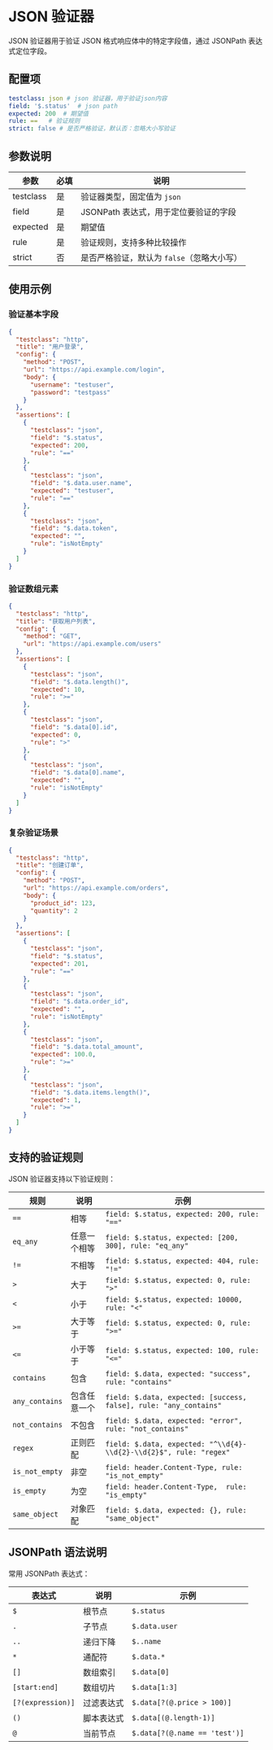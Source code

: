 # JSON 验证器

JSON 验证器用于验证 JSON 格式响应体中的特定字段值，通过 JSONPath 表达式定位字段。

## 配置项

```yaml
testclass: json # json 验证器，用于验证json内容
field: '$.status'  # json path
expected: 200  # 期望值
rule: ==   # 验证规则
strict: false # 是否严格验证，默认否：忽略大小写验证
```

## 参数说明

| 参数        | 必填 | 说明                        |
|-----------|----|---------------------------|
| testclass | 是  | 验证器类型，固定值为 `json`         |
| field     | 是  | JSONPath 表达式，用于定位要验证的字段   |
| expected  | 是  | 期望值                       |
| rule      | 是  | 验证规则，支持多种比较操作             |
| strict    | 否  | 是否严格验证，默认为 `false`（忽略大小写） |

## 使用示例

### 验证基本字段

```json
{
  "testclass": "http",
  "title": "用户登录",
  "config": {
    "method": "POST",
    "url": "https://api.example.com/login",
    "body": {
      "username": "testuser",
      "password": "testpass"
    }
  },
  "assertions": [
    {
      "testclass": "json",
      "field": "$.status",
      "expected": 200,
      "rule": "=="
    },
    {
      "testclass": "json",
      "field": "$.data.user.name",
      "expected": "testuser",
      "rule": "=="
    },
    {
      "testclass": "json",
      "field": "$.data.token",
      "expected": "",
      "rule": "isNotEmpty"
    }
  ]
}
```

### 验证数组元素

```json
{
  "testclass": "http",
  "title": "获取用户列表",
  "config": {
    "method": "GET",
    "url": "https://api.example.com/users"
  },
  "assertions": [
    {
      "testclass": "json",
      "field": "$.data.length()",
      "expected": 10,
      "rule": ">="
    },
    {
      "testclass": "json",
      "field": "$.data[0].id",
      "expected": 0,
      "rule": ">"
    },
    {
      "testclass": "json",
      "field": "$.data[0].name",
      "expected": "",
      "rule": "isNotEmpty"
    }
  ]
}
```

### 复杂验证场景

```json
{
  "testclass": "http",
  "title": "创建订单",
  "config": {
    "method": "POST",
    "url": "https://api.example.com/orders",
    "body": {
      "product_id": 123,
      "quantity": 2
    }
  },
  "assertions": [
    {
      "testclass": "json",
      "field": "$.status",
      "expected": 201,
      "rule": "=="
    },
    {
      "testclass": "json",
      "field": "$.data.order_id",
      "expected": "",
      "rule": "isNotEmpty"
    },
    {
      "testclass": "json",
      "field": "$.data.total_amount",
      "expected": 100.0,
      "rule": ">="
    },
    {
      "testclass": "json",
      "field": "$.data.items.length()",
      "expected": 1,
      "rule": ">="
    }
  ]
}
```

## 支持的验证规则

JSON 验证器支持以下验证规则：

| 规则             | 说明     | 示例                                                                 |
|----------------|--------|--------------------------------------------------------------------|
| `==`           | 相等     | `field: $.status, expected: 200, rule: "=="`                       |
| `eq_any`       | 任意一个相等 | `field: $.status, expected: [200, 300], rule: "eq_any"`            |
| `!=`           | 不相等    | `field: $.status, expected: 404, rule: "!="`                       |
| `>`            | 大于     | `field: $.status, expected: 0, rule: ">"`                          |
| `<`            | 小于     | `field: $.status, expected: 10000, rule: "<"`                      |
| `>=`           | 大于等于   | `field: $.status, expected: 0, rule: ">="`                         |
| `<=`           | 小于等于   | `field: $.status, expected: 100, rule: "<="`                       |
| `contains`     | 包含     | `field: $.data, expected: "success", rule: "contains"`             |
| `any_contains` | 包含任意一个 | `field: $.data, expected: [success, false], rule: "any_contains"`  |
| `not_contains` | 不包含    | `field: $.data, expected: "error", rule: "not_contains"`           |
| `regex`        | 正则匹配   | `field: $.data, expected: "^\\d{4}-\\d{2}-\\d{2}$", rule: "regex"` |
| `is_not_empty` | 非空     | `field: header.Content-Type, rule: "is_not_empty"`                 |
| `is_empty`     | 为空     | `field: header.Content-Type,  rule: "is_empty"`                    |
| `same_object`  | 对象匹配   | `field: $.data, expected: {}, rule: "same_object"`                 |

## JSONPath 语法说明

常用 JSONPath 表达式：

| 表达式               | 说明    | 示例                            |
|-------------------|-------|-------------------------------|
| `$`               | 根节点   | `$.status`                    |
| `.`               | 子节点   | `$.data.user`                 |
| `..`              | 递归下降  | `$..name`                     |
| `*`               | 通配符   | `$.data.*`                    |
| `[]`              | 数组索引  | `$.data[0]`                   |
| `[start:end]`     | 数组切片  | `$.data[1:3]`                 |
| `[?(expression)]` | 过滤表达式 | `$.data[?(@.price > 100)]`    |
| `()`              | 脚本表达式 | `$.data[(@.length-1)]`        |
| `@`               | 当前节点  | `$.data[?(@.name == 'test')]` |